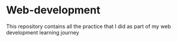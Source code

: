 # Web-development
This repository contains all the practice that I did as part of my web development learning journey

